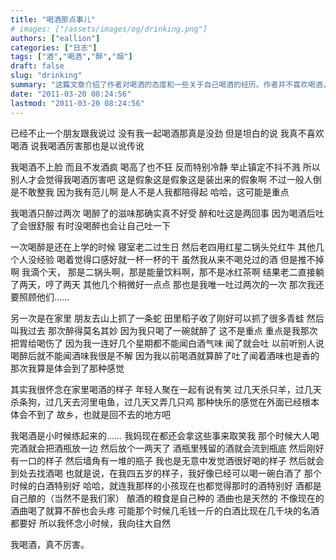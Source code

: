 ```yaml
---
title: "喝酒那点事儿"
# images: ["/assets/images/og/drinking.png"]
authors: ["eallion"]
categories: ["日志"]
tags: ["酒","喝酒","醉","烟"]
draft: false
slug: "drinking"
summary: "这篇文章介绍了作者对喝酒的态度和一些关于自己喝酒的经历。作者并不喜欢喝酒，但别人常觉得他喝酒厉害。作者只喝醉过两次，一次是被朋友给喝醉，另一次是在家里尝试蛇和青蛙的酒。作者怀念小时候的家乡和一起喝酒的快乐时光。尽管生活中对喝酒有些负面经历，但作者还是对童年时的酒感到向往。"
date: "2011-03-20 08:24:56"
lastmod: "2011-03-20 08:24:56"
---
```


已经不止一个朋友跟我说过
没有我一起喝酒那真是没劲
但是坦白的说
我真不喜欢喝酒
说我喝酒厉害那也是以讹传讹

我喝酒不上脸
而且不发酒疯
喝高了也不狂
反而特别冷静
举止镇定不抖不溅
所以别人才会觉得我喝酒厉害吧
这是假象这是假象这是装出来的假象啊
不过一般人倒是不敢整我
因为我有范儿啊
是人不是人我都陪得起
哈哈，这可能是重点

我喝酒只醉过两次
喝醉了的滋味那确实真不好受
醉和吐这是两回事
因为喝酒后吐了会很舒服
有时没喝醉也会让自己吐一下

一次喝醉是还在上学的时候
寝室老二过生日
然后老四用红星二锅头兑红牛
其他几个人没经验
喝着觉得口感好就一杯一杯的干
虽然我从来不喝兑过的酒
但是推不掉啊
我滴个天，
那是二锅头啊，那是能量饮料啊，那不是冰红茶啊
结果老二直接躺了两天，哼了两天
其他几个稍微好一点点
那也是我唯一吐过两次的一次
那次我还要照顾他们……

另一次是在家里
朋友去山上抓了一条蛇
田里稻子收了刚好可以抓了很多青蛙
然后叫我过去
那次醉得莫名其妙
因为我只喝了一碗就醉了
这不是重点
重点是我那次把胃给喝伤了
因为我一连好几个星期都不能闻白酒气味
闻了就会吐
以前听别人说喝醉后就不能闻酒味我很是不解
因为我以前喝酒就算醉了吐了闻着酒味也是香的
那次我算是体会到了那种感觉

其实我很怀念在家里喝酒的样子
年轻人聚在一起有说有笑
过几天杀只羊，过几天杀条狗，过几天去河里电鱼，过几天又弄几只鸡
那种快乐的感觉在外面已经根本体会不到了
故乡，也就是回不去的地方吧

我喝酒是小时候练起来的……
我妈现在都还会拿这些事来取笑我
那个时候大人喝完酒就会把酒瓶放一边
然后放个一两天了
酒瓶里残留的酒就会流到瓶底
然后刚好有一口的样子
然后墙角有一堆的瓶子
我也是无意中发觉酒很好喝的样子
然后就会到处去找酒喝
也就是说，在我四五岁的样子，我好像已经可以喝一碗白酒了
那个时候的白酒特别好
哈哈，就连我那样的小孩现在也都觉得那时的酒特别好
酒都是自己酿的（当然不是我们家）
酿酒的粮食是自己种的
酒曲也是天然的
不像现在的酒曲喝了就算不醉也会头疼
可能那个时候几毛钱一斤的白酒比现在几千块的名酒都要好
所以我怀念小时候，我向往大自然

我喝酒，真不厉害。
